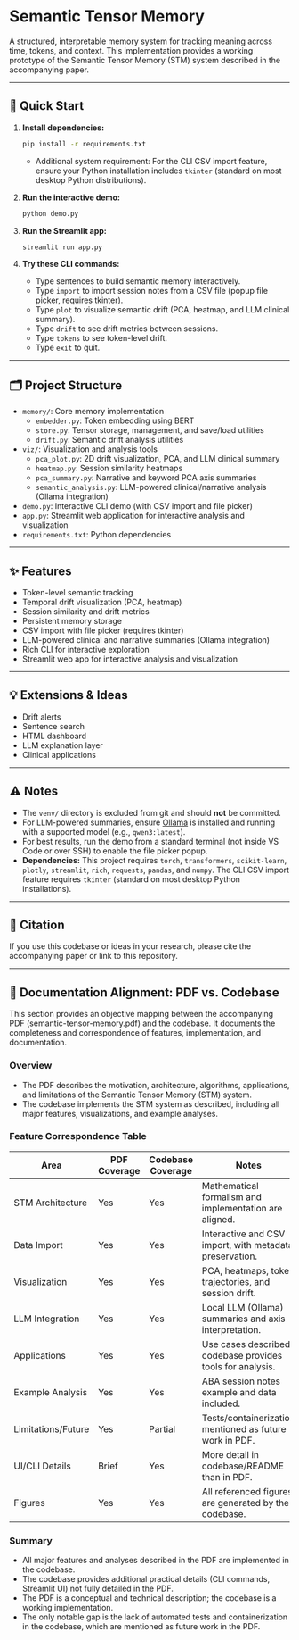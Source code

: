 # Semantic Tensor Memory

A structured, interpretable memory system for tracking meaning across time, tokens, and context. This implementation provides a working prototype of the Semantic Tensor Memory (STM) system described in the accompanying paper.

---

## 🚀 Quick Start

1. **Install dependencies:**
    ```bash
    pip install -r requirements.txt
    ```
    - Additional system requirement: For the CLI CSV import feature, ensure your Python installation includes `tkinter` (standard on most desktop Python distributions).

2. **Run the interactive demo:**
    ```bash
    python demo.py
    ```

3. **Run the Streamlit app:**
    ```bash
    streamlit run app.py
    ```

4. **Try these CLI commands:**
    - Type sentences to build semantic memory interactively.
    - Type `import` to import session notes from a CSV file (popup file picker, requires tkinter).
    - Type `plot` to visualize semantic drift (PCA, heatmap, and LLM clinical summary).
    - Type `drift` to see drift metrics between sessions.
    - Type `tokens` to see token-level drift.
    - Type `exit` to quit.

---

## 🗂️ Project Structure

- `memory/`: Core memory implementation
  - `embedder.py`: Token embedding using BERT
  - `store.py`: Tensor storage, management, and save/load utilities
  - `drift.py`: Semantic drift analysis utilities
- `viz/`: Visualization and analysis tools
  - `pca_plot.py`: 2D drift visualization, PCA, and LLM clinical summary
  - `heatmap.py`: Session similarity heatmaps
  - `pca_summary.py`: Narrative and keyword PCA axis summaries
  - `semantic_analysis.py`: LLM-powered clinical/narrative analysis (Ollama integration)
- `demo.py`: Interactive CLI demo (with CSV import and file picker)
- `app.py`: Streamlit web application for interactive analysis and visualization
- `requirements.txt`: Python dependencies

---

## ✨ Features

- Token-level semantic tracking
- Temporal drift visualization (PCA, heatmap)
- Session similarity and drift metrics
- Persistent memory storage
- CSV import with file picker (requires tkinter)
- LLM-powered clinical and narrative summaries (Ollama integration)
- Rich CLI for interactive exploration
- Streamlit web app for interactive analysis and visualization

---

## 💡 Extensions & Ideas

- Drift alerts
- Sentence search
- HTML dashboard
- LLM explanation layer
- Clinical applications

---

## ⚠️ Notes

- The `venv/` directory is excluded from git and should **not** be committed.
- For LLM-powered summaries, ensure [Ollama](https://ollama.com/) is installed and running with a supported model (e.g., `qwen3:latest`).
- For best results, run the demo from a standard terminal (not inside VS Code or over SSH) to enable the file picker popup.
- **Dependencies:** This project requires `torch`, `transformers`, `scikit-learn`, `plotly`, `streamlit`, `rich`, `requests`, `pandas`, and `numpy`. The CLI CSV import feature requires `tkinter` (standard on most desktop Python installations).

---

## 📄 Citation
If you use this codebase or ideas in your research, please cite the accompanying paper or link to this repository. 

---

## 📄 Documentation Alignment: PDF vs. Codebase

This section provides an objective mapping between the accompanying PDF (semantic-tensor-memory.pdf) and the codebase. It documents the completeness and correspondence of features, implementation, and documentation.

### Overview

- The PDF describes the motivation, architecture, algorithms, applications, and limitations of the Semantic Tensor Memory (STM) system.
- The codebase implements the STM system as described, including all major features, visualizations, and example analyses.

### Feature Correspondence Table

| Area                | PDF Coverage | Codebase Coverage | Notes                                                      |
|---------------------|--------------|-------------------|------------------------------------------------------------|
| STM Architecture    | Yes          | Yes               | Mathematical formalism and implementation are aligned.      |
| Data Import         | Yes          | Yes               | Interactive and CSV import, with metadata preservation.     |
| Visualization       | Yes          | Yes               | PCA, heatmaps, token trajectories, and session drift.       |
| LLM Integration     | Yes          | Yes               | Local LLM (Ollama) summaries and axis interpretation.       |
| Applications        | Yes          | Yes               | Use cases described; codebase provides tools for analysis.  |
| Example Analysis    | Yes          | Yes               | ABA session notes example and data included.                |
| Limitations/Future  | Yes          | Partial           | Tests/containerization mentioned as future work in PDF.     |
| UI/CLI Details      | Brief        | Yes               | More detail in codebase/README than in PDF.                 |
| Figures             | Yes          | Yes               | All referenced figures are generated by the codebase.       |

### Summary

- All major features and analyses described in the PDF are implemented in the codebase.
- The codebase provides additional practical details (CLI commands, Streamlit UI) not fully detailed in the PDF.
- The PDF is a conceptual and technical description; the codebase is a working implementation.
- The only notable gap is the lack of automated tests and containerization in the codebase, which are mentioned as future work in the PDF. 